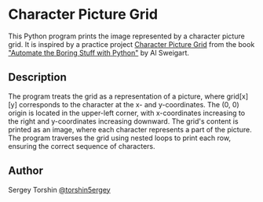 # Character Picture Grid

This Python program prints the image represented by a character picture grid. It is inspired by a practice project [Character Picture Grid](https://automatetheboringstuff.com/2e/chapter4/#calibre_link-189) from the book ["Automate the Boring Stuff with Python"](https://automatetheboringstuff.com/) by Al Sweigart.

## Description

The program treats the grid as a representation of a picture, where grid[x][y] corresponds to the character at the x- and y-coordinates. The (0, 0) origin is located in the upper-left corner, with x-coordinates increasing to the right and y-coordinates increasing downward.
The grid's content is printed as an image, where each character represents a part of the picture. The program traverses the grid using nested loops to print each row, ensuring the correct sequence of characters.

## Author 

Sergey Torshin [@torshin5ergey](https://github.com/torshin5ergey)
